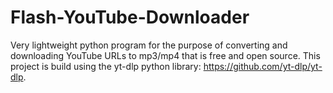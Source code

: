 # Flash-YouTube-Downloader
Very lightweight python program for the purpose of converting and downloading YouTube URLs to mp3/mp4 that is free and open source. This project is build using the yt-dlp python library: https://github.com/yt-dlp/yt-dlp.
